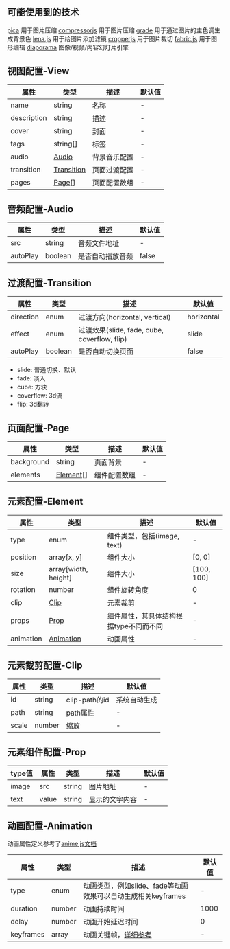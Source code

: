 ## 可能使用到的技术

[pica](https://github.com/nodeca/pica) 用于图片压缩
[compressorjs](https://github.com/fengyuanchen/compressorjs) 用于图片压缩
[grade](https://github.com/benhowdle89/grade) 用于通过图片的主色调生成背景色
[lena.js](https://github.com/davidsonfellipe/lena.js) 用于给图片添加滤镜
[cropperjs](https://github.com/fengyuanchen/cropperjs) 用于图片裁切
[fabric.js](https://github.com/fabricjs/fabric.js) 用于图形编辑
[diaporama](https://github.com/gre/diaporama) 图像/视频/内容幻灯片引擎

## 视图配置-View

| 属性 | 类型 | 描述 | 默认值 |
| ---- | ---- | ---- | ---- |
| name | string | 名称 | - |
| description | string | 描述 | - |
| cover | string | 封面 | - |
| tags | string[] | 标签 | - |
| audio | [Audio](#音频配置-Audio) | 背景音乐配置 | - |
| transition | [Transition](#过渡配置-Transition) | 页面过渡配置 | - |
| pages | [Page](#页面配置-Page)[] | 页面配置数组 | - |

## 音频配置-Audio

| 属性 | 类型 | 描述 | 默认值 |
| ---- | ---- | ---- | ---- |
| src | string | 音频文件地址 | - |
| autoPlay | boolean | 是否自动播放音频 | false |

## 过渡配置-Transition

| 属性 | 类型 | 描述 | 默认值 |
| ---- | ---- | ---- | ---- |
| direction | enum | 过渡方向(horizontal, vertical) | horizontal |
| effect | enum | 过渡效果(slide, fade, cube, coverflow, flip) | slide |
| autoPlay | boolean | 是否自动切换页面 | false |

- slide: 普通切换、默认
- fade: 淡入
- cube: 方块
- coverflow: 3d流
- flip: 3d翻转

## 页面配置-Page

| 属性 | 类型 | 描述 | 默认值 |
| ---- | ---- | ---- | ---- |
| background | string | 页面背景 | - |
| elements | [Element](#元素配置-Element)[] | 组件配置数组 | - |

## 元素配置-Element

| 属性 | 类型 | 描述 | 默认值 |
| ---- | ---- | ---- | ---- |
| type | enum | 组件类型，包括(image, text) | - |
| position | array[x, y] | 组件大小 | [0, 0] |
| size | array[width, height] | 组件大小 | [100, 100] |
| rotation | number | 组件旋转角度 | 0 |
| clip | [Clip](#元素裁剪配置-Clip) | 元素裁剪 | - |
| props | [Prop](#元素组件配置-Prop) | 组件属性，其具体结构根据type不同而不同 | - |
| animation | [Animation](#动画配置-Animation) | 动画属性 | - |

## 元素裁剪配置-Clip

| 属性 | 类型 | 描述 | 默认值 |
| ---- | ---- | ---- | ---- |
| id | string | clip-path的id | 系统自动生成 | 
| path | string | path属性 | - |
| scale | number | 缩放 | - |

## 元素组件配置-Prop

| type值 | 属性 | 类型 | 描述 | 默认值 |
| ---- | ---- | ---- | ---- | ---- |
| image | src | string | 图片地址 | - |
| text | value | string | 显示的文字内容 | - |

## 动画配置-Animation

动画属性定义参考了[anime.js文档](https://animejs.com/documentation)

| 属性 | 类型 | 描述 | 默认值 |
| ---- | ---- | ---- | ---- |
| type | enum | 动画类型，例如slide、fade等动画效果可以自动生成相关keyframes | - |
| duration | number | 动画持续时间 | 1000 |
| delay | number | 动画开始延迟时间 | 0 |
| keyframes | array | 动画关键帧，[详细参考](https://animejs.com/documentation/#animationKeyframes) | - |
